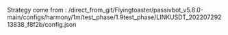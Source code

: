 Strategy come from : /direct_from_git/Flyingtoaster/passivbot_v5.8.0-main/configs/harmony/1m/test_phase/1.9test_phase/LINKUSDT_20220729213838_f8f2b/config.json